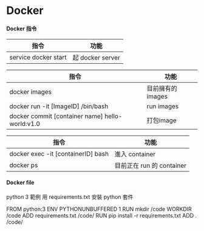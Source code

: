 # Docker
#### Docker 指令

指令                 | 功能
-------------------- |------------------------
service docker start | 起 docker server


指令                 | 功能
-------------------- |------------------------
docker images        | 目前擁有的images
docker run -it [ImageID] /bin/bash | run images
docker commit [container name] hello-world:v1.0 | 打包image


指令                 | 功能
-------------------- |------------------------
docker exec -it [containerID] bash | 進入 container
docker ps            | 目前正在 run 的 container


#### Docker file

python 3 範例
用 requirements.txt 安裝 python 套件

FROM python:3
ENV PYTHONUNBUFFERED 1
RUN mkdir /code
WORKDIR /code
ADD requirements.txt /code/
RUN pip install -r requirements.txt
ADD . /code/



